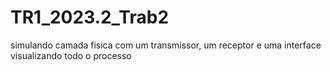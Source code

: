 # TR1_2023.2_Trab2
simulando camada fisica com um transmissor, um receptor e uma interface visualizando todo o processo
